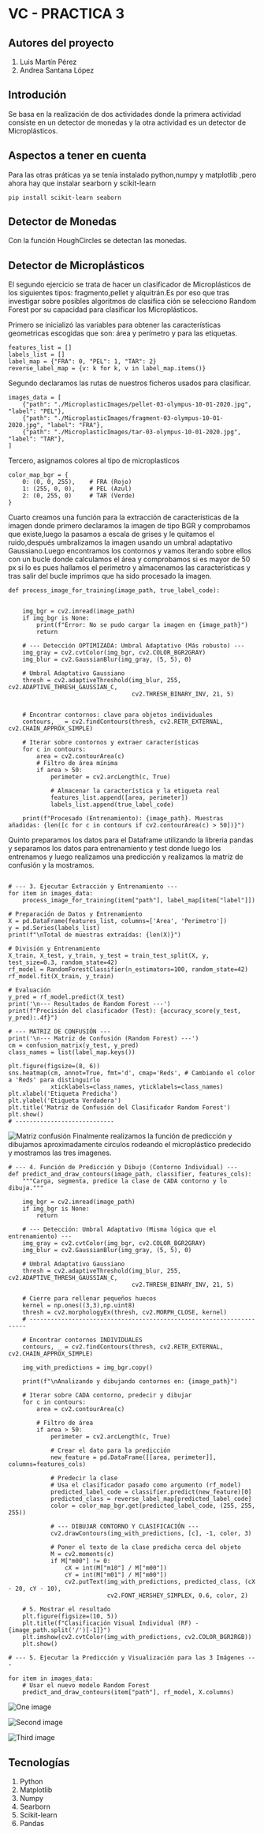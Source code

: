 # VC - PRACTICA 3
## Autores del proyecto 
1. Luis Martín Pérez
2. Andrea Santana López
## Introdución
Se basa en la realización de dos actividades donde la primera actividad consiste en un detector de monedas y la otra actividad es un detector de Microplásticos.
## Aspectos a tener en cuenta 
Para las otras práticas ya se tenía instalado python,numpy y matplotlib ,pero ahora hay que instalar searborn y scikit-learn
```
pip install scikit-learn seaborn
```

## Detector de Monedas

Con la función HoughCircles se detectan las monedas.

## Detector  de Microplásticos
El segundo ejercicio se trata de hacer un clasificador de Microplásticos de los siguientes tipos: fragmento,pellet y alquitrán.Es por eso que tras investigar sobre posibles algoritmos de clasifica
ción se selecciono Random Forest por su capacidad para clasificar los Microplásticos.

Primero se inicializó las variables para obtener las características geometricas escogidas que son:
área y perímetro y para las etiquetas.
```
features_list = [] 
labels_list = []
label_map = {"FRA": 0, "PEL": 1, "TAR": 2}
reverse_label_map = {v: k for k, v in label_map.items()}
```
Segundo declaramos las rutas de nuestros ficheros usados para clasificar.
```
images_data = [
    {"path": "./MicroplasticImages/pellet-03-olympus-10-01-2020.jpg", "label": "PEL"},
    {"path": "./MicroplasticImages/fragment-03-olympus-10-01-2020.jpg", "label": "FRA"},
    {"path": "./MicroplasticImages/tar-03-olympus-10-01-2020.jpg", "label": "TAR"},
]

```
Tercero, asignamos colores al tipo de microplasticos
```
color_map_bgr = {
    0: (0, 0, 255),    # FRA (Rojo)
    1: (255, 0, 0),    # PEL (Azul)
    2: (0, 255, 0)     # TAR (Verde)
}
```
Cuarto creamos una función para la extracción de características de la imagen donde primero declaramos la imagen de tipo BGR y comprobamos que existe,luego la pasamos a escala de grises y le quitamos el ruido,después umbralizamos la imagen usando un umbral adaptativo Gaussiano.Luego encontramos los contornos y vamos iterando sobre ellos con un bucle donde calculamos el área y comprobamos si es mayor de 50 px  si lo es pues hallamos el perimetro  y almacenamos las características y tras salir del bucle imprimos que ha sido procesado la imagen.
```
def process_image_for_training(image_path, true_label_code):
    
    
    img_bgr = cv2.imread(image_path)
    if img_bgr is None:
        print(f"Error: No se pudo cargar la imagen en {image_path}")
        return
        
    # --- Detección OPTIMIZADA: Umbral Adaptativo (Más robusto) ---
    img_gray = cv2.cvtColor(img_bgr, cv2.COLOR_BGR2GRAY)
    img_blur = cv2.GaussianBlur(img_gray, (5, 5), 0)
    
    # Umbral Adaptativo Gaussiano
    thresh = cv2.adaptiveThreshold(img_blur, 255, cv2.ADAPTIVE_THRESH_GAUSSIAN_C, 
                                   cv2.THRESH_BINARY_INV, 21, 5) 
    
    
    # Encontrar contornos: clave para objetos individuales
    contours, _ = cv2.findContours(thresh, cv2.RETR_EXTERNAL, cv2.CHAIN_APPROX_SIMPLE)
    
    # Iterar sobre contornos y extraer características
    for c in contours:
        area = cv2.contourArea(c)
        # Filtro de área mínima
        if area > 50:
            perimeter = cv2.arcLength(c, True)
            
            # Almacenar la característica y la etiqueta real
            features_list.append([area, perimeter])
            labels_list.append(true_label_code)

    print(f"Procesado (Entrenamiento): {image_path}. Muestras añadidas: {len([c for c in contours if cv2.contourArea(c) > 50])}")
```
Quinto preparamos los datos para el Dataframe utilizando la libreria pandas y separamos los datos para entrenamiento y test donde luego los entrenamos y luego realizamos una predicción  y realizamos la matriz de confusión y la mostramos.
```

# --- 3. Ejecutar Extracción y Entrenamiento ---
for item in images_data:
    process_image_for_training(item["path"], label_map[item["label"]])

# Preparación de Datos y Entrenamiento
X = pd.DataFrame(features_list, columns=['Area', 'Perimetro'])
y = pd.Series(labels_list)
print(f"\nTotal de muestras extraídas: {len(X)}")

# División y Entrenamiento
X_train, X_test, y_train, y_test = train_test_split(X, y, test_size=0.3, random_state=42) 
rf_model = RandomForestClassifier(n_estimators=100, random_state=42)
rf_model.fit(X_train, y_train)

# Evaluación
y_pred = rf_model.predict(X_test)
print('\n--- Resultados de Random Forest ---')
print(f"Precisión del clasificador (Test): {accuracy_score(y_test, y_pred):.4f}")

# --- MATRIZ DE CONFUSIÓN ---
print('\n--- Matriz de Confusión (Random Forest) ---')
cm = confusion_matrix(y_test, y_pred)
class_names = list(label_map.keys())

plt.figure(figsize=(8, 6))
sns.heatmap(cm, annot=True, fmt='d', cmap='Reds', # Cambiando el color a 'Reds' para distinguirlo
            xticklabels=class_names, yticklabels=class_names)
plt.xlabel('Etiqueta Predicha')
plt.ylabel('Etiqueta Verdadera')
plt.title('Matriz de Confusión del Clasificador Random Forest')
plt.show()
# ----------------------------
```
![Matriz confusión](./MicroplasticImages/MatrizConfusion.png)
Finalmente realizamos la función de predicción y dibujamos aproximadamente circulos rodeando el microplástico predecido y mostramos 
las tres imagenes.
```
# --- 4. Función de Predicción y Dibujo (Contorno Individual) ---
def predict_and_draw_contours(image_path, classifier, features_cols):
    """Carga, segmenta, predice la clase de CADA contorno y lo dibuja."""
    
    img_bgr = cv2.imread(image_path)
    if img_bgr is None:
        return
        
    # --- Detección: Umbral Adaptativo (Misma lógica que el entrenamiento) ---
    img_gray = cv2.cvtColor(img_bgr, cv2.COLOR_BGR2GRAY)
    img_blur = cv2.GaussianBlur(img_gray, (5, 5), 0)
    
    # Umbral Adaptativo Gaussiano
    thresh = cv2.adaptiveThreshold(img_blur, 255, cv2.ADAPTIVE_THRESH_GAUSSIAN_C, 
                                   cv2.THRESH_BINARY_INV, 21, 5) 
    
    # Cierre para rellenar pequeños huecos
    kernel = np.ones((3,3),np.uint8)
    thresh = cv2.morphologyEx(thresh, cv2.MORPH_CLOSE, kernel)
    # ---------------------------------------------------------------------
    
    # Encontrar contornos INDIVIDUALES
    contours, _ = cv2.findContours(thresh, cv2.RETR_EXTERNAL, cv2.CHAIN_APPROX_SIMPLE)
    
    img_with_predictions = img_bgr.copy()
    
    print(f"\nAnalizando y dibujando contornos en: {image_path}")

    # Iterar sobre CADA contorno, predecir y dibujar
    for c in contours:
        area = cv2.contourArea(c)
        
        # Filtro de área
        if area > 50: 
            perimeter = cv2.arcLength(c, True)
            
            # Crear el dato para la predicción
            new_feature = pd.DataFrame([[area, perimeter]], columns=features_cols)
            
            # Predecir la clase
            # Usa el clasificador pasado como argumento (rf_model)
            predicted_label_code = classifier.predict(new_feature)[0] 
            predicted_class = reverse_label_map[predicted_label_code]
            color = color_map_bgr.get(predicted_label_code, (255, 255, 255))
            
            # --- DIBUJAR CONTORNO Y CLASIFICACIÓN ---
            cv2.drawContours(img_with_predictions, [c], -1, color, 3)
            
            # Poner el texto de la clase predicha cerca del objeto
            M = cv2.moments(c)
            if M["m00"] != 0:
                cX = int(M["m10"] / M["m00"])
                cY = int(M["m01"] / M["m00"])
                cv2.putText(img_with_predictions, predicted_class, (cX - 20, cY - 10), 
                            cv2.FONT_HERSHEY_SIMPLEX, 0.6, color, 2)
                            
    # 5. Mostrar el resultado
    plt.figure(figsize=(10, 5))
    plt.title(f"Clasificación Visual Individual (RF) - {image_path.split('/')[-1]}")
    plt.imshow(cv2.cvtColor(img_with_predictions, cv2.COLOR_BGR2RGB))
    plt.show()

# --- 5. Ejecutar la Predicción y Visualización para las 3 Imágenes ---

for item in images_data:
    # Usar el nuevo modelo Random Forest
    predict_and_draw_contours(item["path"], rf_model, X.columns)
```

![One image](./MicroplasticImages/OneImage.png)

![Second image](./MicroplasticImages/SecondImage.png)

![Third image](./MicroplasticImages/ThirdImage.png)


## Tecnologías
1. Python
2. Matplotlib
3. Numpy
4. Searborn
5. Scikit-learn
6. Pandas

